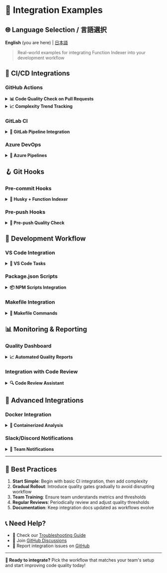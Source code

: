 # 🔗 Integration Examples

## 🌐 Language Selection / 言語選択

**English** (you are here) | [日本語](INTEGRATIONS-ja.md)

> Real-world examples for integrating Function Indexer into your development workflow

## 🚀 CI/CD Integrations

### GitHub Actions

<details>
<summary><strong>📊 Code Quality Check on Pull Requests</strong></summary>

Create `.github/workflows/code-quality.yml`:

```yaml
name: Code Quality Analysis

on:
  pull_request:
    branches: [main, develop]
  push:
    branches: [main]

jobs:
  quality-check:
    runs-on: ubuntu-latest
    name: Analyze Code Quality
    
    steps:
      - name: Checkout code
        uses: actions/checkout@v4
        
      - name: Setup Node.js
        uses: actions/setup-node@v4
        with:
          node-version: '18'
          cache: 'npm'
          
      - name: Install dependencies
        run: npm ci
        
      - name: Install Function Indexer
        run: npm install -g github:akiramei/function-indexer
        
      - name: Generate function index
        run: function-indexer
        
      - name: Analyze code metrics
        id: metrics
        run: |
          echo "## 📊 Code Quality Report" >> $GITHUB_STEP_SUMMARY
          function-indexer metrics >> $GITHUB_STEP_SUMMARY
          
          # Check for high complexity functions
          if function-indexer metrics | grep -q "High Risk"; then
            echo "high_complexity=true" >> $GITHUB_OUTPUT
            echo "⚠️ **High complexity functions detected!**" >> $GITHUB_STEP_SUMMARY
            function-indexer metrics --details >> $GITHUB_STEP_SUMMARY
          else
            echo "high_complexity=false" >> $GITHUB_OUTPUT
            echo "✅ **All functions within complexity thresholds**" >> $GITHUB_STEP_SUMMARY
          fi
          
      - name: Comment on PR
        if: github.event_name == 'pull_request'
        uses: actions/github-script@v7
        with:
          script: |
            const { execSync } = require('child_process');
            const metrics = execSync('function-indexer metrics', { encoding: 'utf8' });
            
            const comment = `## 📊 Function Indexer Report
            
            ${metrics}
            
            <details>
            <summary>🔍 Function Search Available</summary>
            
            You can search through the analyzed functions:
            \`\`\`bash
            function-indexer search "your query"
            \`\`\`
            
            </details>
            
            *Generated by Function Indexer*`;
            
            github.rest.issues.createComment({
              issue_number: context.issue.number,
              owner: context.repo.owner,
              repo: context.repo.repo,
              body: comment
            });
            
      - name: Fail if high complexity
        if: steps.metrics.outputs.high_complexity == 'true'
        run: |
          echo "::error::High complexity functions detected. Consider refactoring before merging."
          exit 1
```

</details>

<details>
<summary><strong>📈 Complexity Trend Tracking</strong></summary>

Track complexity trends over time:

```yaml
name: Complexity Trend Analysis

on:
  push:
    branches: [main]

jobs:
  track-complexity:
    runs-on: ubuntu-latest
    
    steps:
      - name: Checkout code
        uses: actions/checkout@v4
        with:
          fetch-depth: 0  # Full history for trend analysis
          
      - name: Setup Node.js
        uses: actions/setup-node@v4
        with:
          node-version: '18'
          
      - name: Install Function Indexer
        run: npm install -g github:akiramei/function-indexer
        
      - name: Generate metrics report
        run: |
          function-indexer
          function-indexer metrics --details > complexity-report.txt
          
      - name: Upload complexity report
        uses: actions/upload-artifact@v4
        with:
          name: complexity-report-${{ github.sha }}
          path: complexity-report.txt
          
      - name: Store metrics in repository
        run: |
          mkdir -p .github/metrics
          echo "$(date): $(function-indexer metrics | grep 'Total Functions')" >> .github/metrics/history.log
          git config user.name "github-actions[bot]"
          git config user.email "github-actions[bot]@users.noreply.github.com"
          git add .github/metrics/history.log
          git commit -m "Update complexity metrics [skip ci]" || exit 0
          git push
```

</details>

### GitLab CI

<details>
<summary><strong>🦊 GitLab Pipeline Integration</strong></summary>

Add to `.gitlab-ci.yml`:

```yaml
stages:
  - analyze
  - quality-gate

variables:
  NODE_VERSION: "18"

function-indexer:analyze:
  stage: analyze
  image: node:${NODE_VERSION}
  before_script:
    - npm install -g github:akiramei/function-indexer
  script:
    - function-indexer
    - function-indexer metrics > metrics-report.txt
    - function-indexer metrics --details > detailed-metrics.txt
  artifacts:
    reports:
      junit: test-results.xml
    paths:
      - .function-indexer/
      - metrics-report.txt
      - detailed-metrics.txt
    expire_in: 1 week
  only:
    - merge_requests
    - main
    - develop

quality-gate:
  stage: quality-gate
  image: node:${NODE_VERSION}
  dependencies:
    - function-indexer:analyze
  script:
    - |
      if grep -q "High Risk" metrics-report.txt; then
        echo "❌ Quality gate failed: High complexity functions detected"
        cat detailed-metrics.txt
        exit 1
      else
        echo "✅ Quality gate passed: All functions within thresholds"
      fi
  only:
    - merge_requests
    - main
```

</details>

### Azure DevOps

<details>
<summary><strong>🔷 Azure Pipelines</strong></summary>

Create `azure-pipelines.yml`:

```yaml
trigger:
  - main
  - develop

pr:
  - main

pool:
  vmImage: 'ubuntu-latest'

variables:
  nodeVersion: '18.x'

steps:
- task: NodeTool@0
  inputs:
    versionSpec: $(nodeVersion)
  displayName: 'Install Node.js'

- script: |
    npm install -g github:akiramei/function-indexer
  displayName: 'Install Function Indexer'

- script: |
    function-indexer
    function-indexer metrics > $(Agent.TempDirectory)/metrics.txt
  displayName: 'Analyze Code Quality'

- script: |
    echo "##vso[task.uploadsummary]$(Agent.TempDirectory)/metrics.txt"
    
    if grep -q "High Risk" $(Agent.TempDirectory)/metrics.txt; then
      echo "##vso[task.logissue type=warning]High complexity functions detected"
      function-indexer metrics --details
    fi
  displayName: 'Report Results'

- task: PublishTestResults@2
  inputs:
    testResultsFiles: '$(Agent.TempDirectory)/metrics.txt'
    testRunTitle: 'Function Indexer Metrics'
  condition: always()
```

</details>

## 🪝 Git Hooks

### Pre-commit Hooks

<details>
<summary><strong>🔧 Husky + Function Indexer</strong></summary>

1. **Install Husky:**
   ```bash
   npm install --save-dev husky
   npx husky install
   ```

2. **Create pre-commit hook:**
   ```bash
   npx husky add .husky/pre-commit "npm run pre-commit"
   ```

3. **Add to package.json:**
   ```json
   {
     "scripts": {
       "pre-commit": "function-indexer && npm run check-complexity"
       "check-complexity": "function-indexer metrics | grep -q 'High Risk' && echo '⚠️ High complexity detected' || echo '✅ Complexity OK'"
     }
   }
   ```

4. **Advanced pre-commit script:**
   ```bash
   #!/bin/sh
   . "$(dirname "$0")/_/husky.sh"

   echo "🔍 Analyzing code with Function Indexer..."
   
   # Update function index
   function-indexer
   
   # Check for high complexity in changed files
   changed_files=$(git diff --cached --name-only --diff-filter=ACMR | grep -E '\.(ts|tsx|js|jsx)$')
   
   if [ -n "$changed_files" ]; then
     echo "📊 Checking complexity of changed files..."
     
     # Check if any changed files have high complexity
     for file in $changed_files; do
       if function-indexer search "$(basename "$file" .ts)" --limit 1 | grep -q "High complexity"; then
         echo "⚠️ High complexity detected in $file"
         echo "Consider refactoring before committing."
         echo "Run 'function-indexer metrics --details' for more information."
         exit 1
       fi
     done
     
     echo "✅ All changed files pass complexity checks"
   fi
   
   # Update index if it changed
   if git diff --cached --quiet .function-indexer/; then
     echo "📝 Adding updated function index to commit"
     git add .function-indexer/
   fi
   ```

</details>

### Pre-push Hooks

<details>
<summary><strong>🚀 Pre-push Quality Check</strong></summary>

Create `.husky/pre-push`:

```bash
#!/bin/sh
. "$(dirname "$0")/_/husky.sh"

echo "🚀 Running pre-push quality checks..."

# Full analysis before push
function-indexer

# Generate comprehensive report
function-indexer metrics > /tmp/quality-report.txt

# Check quality thresholds
high_risk=$(grep "High Risk:" /tmp/quality-report.txt | grep -o "[0-9]\+")
total_functions=$(grep "Total Functions:" /tmp/quality-report.txt | grep -o "[0-9]\+")

if [ "$high_risk" -gt 0 ]; then
  echo "⚠️ Quality gate check:"
  echo "   High risk functions: $high_risk"
  echo "   Total functions: $total_functions"
  echo "   Risk ratio: $(echo "scale=2; $high_risk / $total_functions * 100" | bc)%"
  
  if [ "$(echo "$high_risk / $total_functions > 0.1" | bc)" -eq 1 ]; then
    echo "❌ Quality gate failed: Too many high-risk functions (>10%)"
    echo "Run 'function-indexer metrics --details' to see specific issues"
    exit 1
  fi
fi

echo "✅ Quality gate passed"
```

</details>

## 🔄 Development Workflow

### VS Code Integration

<details>
<summary><strong>📝 VS Code Tasks</strong></summary>

Create `.vscode/tasks.json`:

```json
{
  "version": "2.0.0",
  "tasks": [
    {
      "label": "Function Indexer: Analyze",
      "type": "shell",
      "command": "function-indexer",
      "group": "build",
      "presentation": {
        "echo": true,
        "reveal": "always",
        "focus": false,
        "panel": "shared"
      },
      "problemMatcher": []
    },
    {
      "label": "Function Indexer: Metrics",
      "type": "shell",
      "command": "function-indexer metrics",
      "group": "build",
      "presentation": {
        "echo": true,
        "reveal": "always",
        "focus": false,
        "panel": "shared"
      },
      "problemMatcher": []
    },
    {
      "label": "Function Indexer: Search",
      "type": "shell",
      "command": "function-indexer search",
      "group": "build",
      "presentation": {
        "echo": true,
        "reveal": "always",
        "focus": true,
        "panel": "shared"
      },
      "problemMatcher": []
    }
  ]
}
```

Create `.vscode/launch.json` for debugging:

```json
{
  "version": "0.2.0",
  "configurations": [
    {
      "name": "Debug Function Indexer",
      "type": "node",
      "request": "launch",
      "program": "${workspaceFolder}/node_modules/.bin/function-indexer",
      "args": ["--verbose"],
      "console": "integratedTerminal",
      "cwd": "${workspaceFolder}"
    }
  ]
}
```

</details>

### Package.json Scripts

<details>
<summary><strong>📦 NPM Scripts Integration</strong></summary>

Add to your `package.json`:

```json
{
  "scripts": {
    "analyze": "function-indexer",
    "analyze:verbose": "function-indexer --verbose",
    "metrics": "function-indexer metrics",
    "metrics:details": "function-indexer metrics --details",
    "search": "function-indexer search",
    "quality:check": "function-indexer metrics | grep -q 'High Risk' && exit 1 || echo '✅ Quality OK'",
    "quality:report": "function-indexer metrics > quality-report.txt && cat quality-report.txt",
    "pre-commit": "npm run analyze && npm run quality:check",
    "pre-push": "npm run analyze && npm run quality:report"
  }
}
```

Usage:
```bash
npm run analyze
npm run metrics
npm run search "authentication"
npm run quality:check
```

</details>

### Makefile Integration

<details>
<summary><strong>🔨 Makefile Commands</strong></summary>

Create `Makefile`:

```makefile
.PHONY: analyze metrics search quality setup help

# Default target
help: ## Show this help message
	@echo "Function Indexer Make Commands:"
	@grep -E '^[a-zA-Z_-]+:.*?## .*$$' $(MAKEFILE_LIST) | sort | awk 'BEGIN {FS = ":.*?## "}; {printf "  \033[36m%-20s\033[0m %s\n", $$1, $$2}'

setup: ## Install Function Indexer
	npm install -g github:akiramei/function-indexer

analyze: ## Run function analysis
	@echo "🔍 Analyzing codebase..."
	function-indexer

metrics: ## Show code quality metrics
	@echo "📊 Code Quality Metrics:"
	function-indexer metrics

metrics-details: ## Show detailed metrics
	@echo "📊 Detailed Code Quality Metrics:"
	function-indexer metrics --details

search: ## Search functions (usage: make search QUERY="auth")
	@echo "🔍 Searching for: $(QUERY)"
	function-indexer search "$(QUERY)"

quality-check: ## Check quality thresholds
	@echo "🎯 Quality Check:"
	@function-indexer metrics | grep -q "High Risk" && \
		(echo "❌ Quality check failed" && exit 1) || \
		echo "✅ Quality check passed"

quality-report: ## Generate quality report
	@echo "📄 Generating quality report..."
	function-indexer metrics > quality-report.txt
	@cat quality-report.txt

ci-check: analyze quality-check ## Run CI quality checks

pre-commit: analyze quality-check ## Pre-commit checks

clean: ## Clean Function Indexer data
	rm -rf .function-indexer
	rm -f quality-report.txt
```

Usage:
```bash
make analyze
make metrics
make search QUERY="authentication"
make quality-check
```

</details>

## 📊 Monitoring & Reporting

### Quality Dashboard

<details>
<summary><strong>📈 Automated Quality Reports</strong></summary>

Create a script to generate regular quality reports:

```bash
#!/bin/bash
# quality-dashboard.sh

DATE=$(date +"%Y-%m-%d")
REPORT_DIR="quality-reports"
REPORT_FILE="$REPORT_DIR/quality-$DATE.md"

mkdir -p "$REPORT_DIR"

cat > "$REPORT_FILE" << EOF
# Code Quality Report - $DATE

## Summary
$(function-indexer metrics)

## Detailed Analysis
$(function-indexer metrics --details)

## Top Complex Functions
$(function-indexer search "function" --limit 10 | grep "High complexity")

## Search Examples
\`\`\`bash
# Search for authentication functions
function-indexer search "auth"

# Search for API endpoints
function-indexer search "api route"

# Search for database operations
function-indexer search "database query"
\`\`\`

---
*Generated on $DATE*
EOF

echo "📊 Quality report generated: $REPORT_FILE"

# Optional: Send to team chat (Slack, Discord, etc.)
if [ -n "$SLACK_WEBHOOK" ]; then
  curl -X POST -H 'Content-type: application/json' \
    --data "{\"text\":\"📊 Daily Code Quality Report: $DATE\n\`\`\`$(function-indexer metrics)\`\`\`\"}" \
    "$SLACK_WEBHOOK"
fi
```

Add to crontab for daily reports:
```bash
# Run daily at 9 AM
0 9 * * * /path/to/quality-dashboard.sh
```

</details>

### Integration with Code Review

<details>
<summary><strong>🔍 Code Review Assistant</strong></summary>

Create a script for reviewers:

```bash
#!/bin/bash
# review-helper.sh

echo "🔍 Code Review Assistant"
echo "======================="

# Get changed files in current branch
changed_files=$(git diff main...HEAD --name-only | grep -E '\.(ts|tsx|js|jsx)$')

if [ -z "$changed_files" ]; then
  echo "No TypeScript/JavaScript files changed."
  exit 0
fi

echo "📁 Changed files:"
echo "$changed_files"
echo ""

# Analyze current state
echo "📊 Current Quality Metrics:"
function-indexer metrics
echo ""

# Check specific changed files
echo "🔍 Analysis of changed files:"
for file in $changed_files; do
  if [ -f "$file" ]; then
    basename_file=$(basename "$file" | sed 's/\.[^.]*$//')
    echo "📄 $file:"
    function-indexer search "$basename_file" --limit 3
    echo ""
  fi
done

# Provide suggestions
echo "💡 Review Suggestions:"
echo "• Check for functions with high complexity"
echo "• Look for opportunities to extract smaller functions"
echo "• Verify new functions follow naming conventions"
echo "• Consider adding unit tests for complex functions"
```

Usage during code review:
```bash
git checkout feature/new-auth
./review-helper.sh
```

</details>

## 🚀 Advanced Integrations

### Docker Integration

<details>
<summary><strong>🐳 Containerized Analysis</strong></summary>

Create `Dockerfile.analysis`:

```dockerfile
FROM node:18-alpine

# Install Function Indexer
RUN npm install -g github:akiramei/function-indexer

# Set working directory
WORKDIR /app

# Copy source code
COPY . .

# Run analysis
CMD ["sh", "-c", "function-indexer && function-indexer metrics"]
```

Usage:
```bash
# Build analysis container
docker build -f Dockerfile.analysis -t my-app-analysis .

# Run analysis
docker run --rm -v $(pwd):/app my-app-analysis

# Or as part of docker-compose
```

Add to `docker-compose.yml`:
```yaml
version: '3.8'
services:
  app:
    build: .
    # ... your app config
    
  code-analysis:
    build:
      context: .
      dockerfile: Dockerfile.analysis
    volumes:
      - .:/app
    command: |
      sh -c "
        function-indexer
        function-indexer metrics > /tmp/metrics.txt
        cat /tmp/metrics.txt
      "
```

</details>

### Slack/Discord Notifications

<details>
<summary><strong>💬 Team Notifications</strong></summary>

Create a notification script:

```bash
#!/bin/bash
# notify-team.sh

WEBHOOK_URL="YOUR_SLACK_WEBHOOK_URL"
PROJECT_NAME="My Awesome Project"

# Generate metrics
metrics=$(function-indexer metrics)
high_risk=$(echo "$metrics" | grep "High Risk:" | grep -o "[0-9]\+")

# Determine message color
if [ "$high_risk" -gt 0 ]; then
  color="warning"
  emoji="⚠️"
else
  color="good"
  emoji="✅"
fi

# Send to Slack
curl -X POST -H 'Content-type: application/json' \
  --data "{
    \"attachments\": [
      {
        \"color\": \"$color\",
        \"title\": \"$emoji Code Quality Report - $PROJECT_NAME\",
        \"text\": \"\`\`\`$metrics\`\`\`\",
        \"footer\": \"Function Indexer\",
        \"ts\": $(date +%s)
      }
    ]
  }" \
  "$WEBHOOK_URL"
```

For Discord:
```bash
#!/bin/bash
# discord-notify.sh

DISCORD_WEBHOOK="YOUR_DISCORD_WEBHOOK"
metrics=$(function-indexer metrics)

curl -H "Content-Type: application/json" \
  -d "{
    \"embeds\": [
      {
        \"title\": \"📊 Code Quality Report\",
        \"description\": \"\`\`\`$metrics\`\`\`\",
        \"color\": 5814783,
        \"timestamp\": \"$(date -u +%Y-%m-%dT%H:%M:%S.000Z)\"
      }
    ]
  }" \
  "$DISCORD_WEBHOOK"
```

</details>

---

## 🎯 Best Practices

1. **Start Simple**: Begin with basic CI integration, then add complexity
2. **Gradual Rollout**: Introduce quality gates gradually to avoid disrupting workflow
3. **Team Training**: Ensure team understands metrics and thresholds
4. **Regular Reviews**: Periodically review and adjust quality thresholds
5. **Documentation**: Keep integration docs updated as workflows evolve

## 📞 Need Help?

- 📖 Check our [Troubleshooting Guide](TROUBLESHOOTING.md)
- 💬 Join [GitHub Discussions](https://github.com/akiramei/function-indexer/discussions)
- 🐛 Report integration issues on [GitHub](https://github.com/akiramei/function-indexer/issues)

---

**🚀 Ready to integrate?** Pick the workflow that matches your team's setup and start improving code quality today!